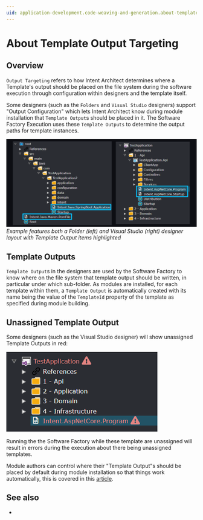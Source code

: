 ```yaml
---
uid: application-development.code-weaving-and-generation.about-template-output-targeting
---
```

# About Template Output Targeting

## Overview

`Output Targeting` refers to how Intent Architect determines where a Template's output should be placed on the file system during the software execution through configuration within designers and the template itself.

Some designers (such as the `Folders` and `Visual Studio` designers) support "Output Configuration" which lets Intent Architect know during module installation that `Template Output`s should be placed in it. The Software Factory Execution uses these `Template Outputs` to determine the output paths for template instances.

![Output Config Template Output](images/output-config-template-output-side-by-side.png)
_Example features both a Folder (left) and Visual Studio (right) designer layout with Template Output items highlighted_

## Template Outputs

`Template Output`s in the designers are used by the Software Factory to know where on the file system that template output should be written, in particular under which sub-folder. As modules are installed, for each template within them, a `Template Output` is automatically created with its name being the value of the `TemplateId` property of the template as specified during module building.

## Unassigned Template Output

Some designers (such as the Visual Studio designer) will show unassigned Template Outputs in red:

![Unassigned Template in Output Configuration Designer](images/output-config-vs-unassigned-template.png)

Running the the Software Factory while these template are unassigned will result in errors during the execution about there being unassigned templates.

Module authors can control where their "Template Output"s should be placed by default during module installation so that things work automatically, this is covered in this [article](xref:module-building.modules.configuring-the-template-default-output-location).

## See also

- [](xref:module-building.modules.configuring-the-template-default-output-location)
